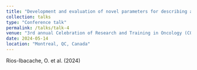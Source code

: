 ```yaml
---
title: "Development and evaluation of novel parameters for describing anatomical changes and predicting radiotherapy replanning for head and neck cancer patients"
collection: talks
type: "Conference talk"
permalink: /talks/talk-4
venue: "3rd annual Celebration of Research and Training in Oncology (CORTO) 2024"
date: 2024-05-14
location: "Montreal, QC, Canada"
---
```


Rios-Ibacache, O. et al. (2024)
